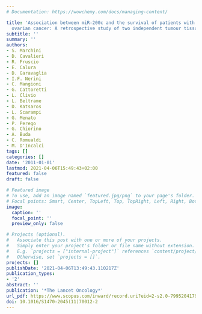 ```yaml
---
# Documentation: https://wowchemy.com/docs/managing-content/

title: 'Association between miR-200c and the survival of patients with stage I epithelial
  ovarian cancer: A retrospective study of two independent tumour tissue collections'
subtitle: ''
summary: ''
authors:
- S. Marchini
- D. Cavalieri
- R. Fruscio
- E. Calura
- D. Garavaglia
- I.F. Nerini
- C. Mangioni
- G. Cattoretti
- L. Clivio
- L. Beltrame
- D. Katsaros
- L. Scarampi
- G. Menato
- P. Perego
- G. Chiorino
- A. Buda
- C. Romualdi
- M. D'Incalci
tags: []
categories: []
date: '2011-01-01'
lastmod: 2021-04-06T15:49:43+02:00
featured: false
draft: false

# Featured image
# To use, add an image named `featured.jpg/png` to your page's folder.
# Focal points: Smart, Center, TopLeft, Top, TopRight, Left, Right, BottomLeft, Bottom, BottomRight.
image:
  caption: ''
  focal_point: ''
  preview_only: false

# Projects (optional).
#   Associate this post with one or more of your projects.
#   Simply enter your project's folder or file name without extension.
#   E.g. `projects = ["internal-project"]` references `content/project/deep-learning/index.md`.
#   Otherwise, set `projects = []`.
projects: []
publishDate: '2021-04-06T13:49:43.110217Z'
publication_types:
- '2'
abstract: ''
publication: '*The Lancet Oncology*'
url_pdf: https://www.scopus.com/inward/record.uri?eid=2-s2.0-79952041791&doi=10.1016%2fS1470-2045%2811%2970012-2&partnerID=40&md5=29e52082f3a73c454b48258cc3888413
doi: 10.1016/S1470-2045(11)70012-2
---
```

